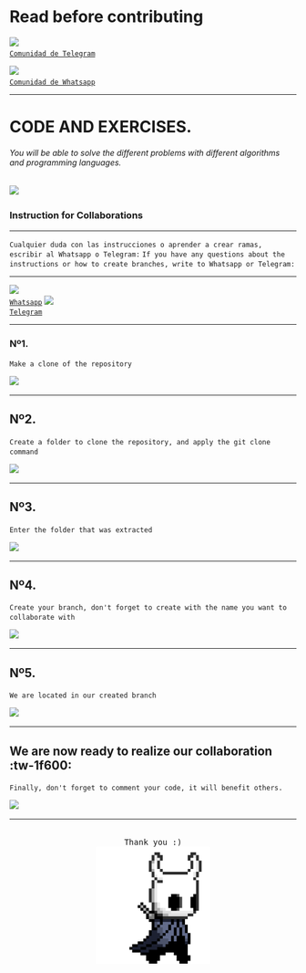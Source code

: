 # Read before contributing
<code><a href="https://t.me/EnlacesProgramadores"  target="_blank"><img height="40" src="https://www.seekpng.com/png/full/945-9450674_web-telegram-icon-telegram-png.png"> Comunidad de Telegram</a></code>

<code><a href="https://chat.whatsapp.com/LNN7jSN00PIJguK7jSkoyd"  target="_blank"><img height="40" src="https://user-images.githubusercontent.com/22551090/175209077-f368c78e-2a0c-4a6c-9197-8bf637c00c0e.png"> Comunidad de Whatsapp</a></code>

------------

# CODE AND EXERCISES.

###### You will be able to solve the different problems with different algorithms and programming languages.
![](https://encrypted-tbn0.gstatic.com/images?q=tbn:ANd9GcSj0bMSjQQW0nwdKhzFo0foZDfcUK65HdqyxQ&usqp=CAU)

### Instruction for Collaborations

------------
`Cualquier duda con las instrucciones o aprender a crear ramas, escribir al Whatsapp o Telegram:`
`If you have any questions about the instructions or how to create branches, write to Whatsapp or Telegram:`


------------


<code><a href="https://wa.me/+51993620749" target="_blank"><img height="20" src="https://upload.wikimedia.org/wikipedia/commons/thumb/6/6b/WhatsApp.svg/640px-WhatsApp.svg.png"> Whatsapp</a></code>
<code><a href="https://t.me/MarckJoe"  target="_blank"><img height="20" src="https://www.seekpng.com/png/full/945-9450674_web-telegram-icon-telegram-png.png"> Telegram</a></code>

------------

### Nº1.
`Make a clone of the repository`

![](https://user-images.githubusercontent.com/22551090/144492862-4d3b9c30-c4fb-43f8-b93e-e617cb087355.jpg)

------------


## Nº2.
`Create a folder to clone the repository, and apply the git clone command`

![](https://user-images.githubusercontent.com/22551090/144493518-cf4c4f98-a89f-4ad3-bf9e-badd77ccabe1.jpg)

------------


## Nº3.
`Enter the folder that was extracted`

![](https://user-images.githubusercontent.com/22551090/144494363-4d691b31-5857-4e1f-af1c-37be8f3ae815.jpg)

------------
## Nº4.
`Create your branch, don't forget to create with the name you want to collaborate with`

![](https://user-images.githubusercontent.com/22551090/144495163-35f91823-1c7b-4de2-8c05-4c04aee3cf18.jpg)


------------
## Nº5.
`We are located in our created branch`



![](https://user-images.githubusercontent.com/22551090/144495712-3a04b9e0-4723-43db-a0c9-248bf19cc105.jpg)

------------
## We are now ready to realize our collaboration :tw-1f600:

`Finally, don't forget to comment your code, it will benefit others.`

![](https://user-images.githubusercontent.com/22551090/144496665-40751702-7cb1-42c9-b3c6-af858788130d.jpg)


------------

<p align="center">
  <br>
  <samp>
    Thank you :) <br>

</samp>

  <img src="https://raw.githubusercontent.com/TanZng/TanZng/master/assets/hollor_knight3.gif" width="200"/>

</p>



